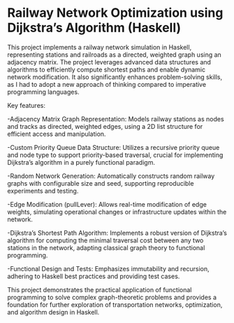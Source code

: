 # Railway Network Optimization using Dijkstra’s Algorithm (Haskell)

This project implements a railway network simulation in Haskell, representing stations and railroads as a directed, weighted graph using an adjacency matrix. The project leverages advanced data structures and algorithms to efficiently compute shortest paths and enable dynamic network modification. It also significantly enhances problem-solving skills, as I had to adopt a new approach of thinking compared to imperative programming languages.

Key features:

-Adjacency Matrix Graph Representation: Models railway stations as nodes and tracks as directed, weighted edges, using a 2D list structure for efficient access and manipulation.

-Custom Priority Queue Data Structure: Utilizes a recursive priority queue and node type to support priority-based traversal, crucial for implementing Dijkstra’s algorithm in a purely functional paradigm.

-Random Network Generation: Automatically constructs random railway graphs with configurable size and seed, supporting reproducible experiments and testing.

-Edge Modification (pullLever): Allows real-time modification of edge weights, simulating operational changes or infrastructure updates within the network.

-Dijkstra’s Shortest Path Algorithm: Implements a robust version of Dijkstra’s algorithm for computing the minimal traversal cost between any two stations in the network, adapting classical graph theory to functional programming.

-Functional Design and Tests: Emphasizes immutability and recursion, adhering to Haskell best practices and providing test cases.

This project demonstrates the practical application of functional programming to solve complex graph-theoretic problems and provides a foundation for further exploration of transportation networks, optimization, and algorithm design in Haskell. 

